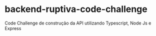 # backend-ruptiva-code-challenge
Code Challenge de construção da API utilizando Typescript, Node Js e Express
